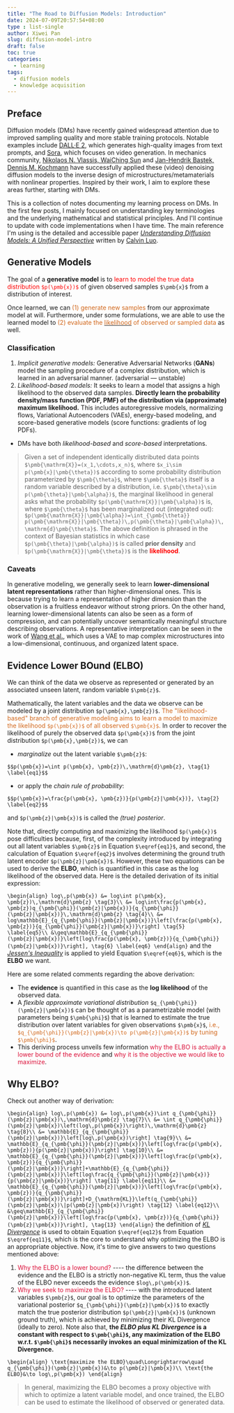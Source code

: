 ```yaml
---
title: "The Road to Diffusion Models: Introduction"
date: 2024-07-09T20:57:54+08:00
type : list-single
author: Xiwei Pan
slug: diffusion-model-intro
draft: false
toc: true
categories:
  - learning
tags:
  - diffusion models
  - knowledge acquisition
---
```

## Preface

Diffusion models (DMs) have recently gained widespread attention due to improved sampling quality and more stable training protocols. Notable examples include [DALL·E 2](https://arxiv.org/abs/2204.06125), which generates high-quality images from text prompts, and [Sora](https://openai.com/index/video-generation-models-as-world-simulators/), which focuses on video generation. In mechanics community, [Nikolaos N. Vlassis, WaiChing Sun](https://www.sciencedirect.com/science/article/abs/pii/S0045782523002505) and [Jan-Hendrik Bastek, Dennis M. Kochmann](https://www.nature.com/articles/s42256-023-00762-x) have successfully applied these (video) denoising diffusion models to the inverse design of microstructures/metamaterials with nonlinear properties. Inspired by their work, I aim to explore these areas further, starting with DMs.

This is a collection of notes documenting my learning process on DMs. In the first few posts, I mainly focused on understanding key terminologies and the underlying mathematical and statistical principles. And I'll continue to update with code implementations when I have time. The main reference I'm using is the detailed and accessible paper [*Understanding Diffusion Models: A Unified Perspective*](https://arxiv.org/pdf/2208.11970) written by [Calvin Luo](https://www.calvinyluo.com/about.html).

## Generative Models

The goal of a **generative model** is to <font color=Red>learn to model the true data distribution `$p(\pmb{x})$`</font> of given observed samples `$\pmb{x}$` from a distribution of interest.

Once learned, we can <font color=Chocolate>(1) generate new samples</font> from our approximate model at will. Furthermore, under some formulations, we are able to use the learned model to <font color=Chocolate>(2) evaluate the [<font color=Chocolate>likelihood</font>](https://en.wikipedia.org/wiki/Likelihood_function) of observed or sampled data</font> as well.

### Classification

1. *Implicit generative models:* Generative Adversarial Networks (**GANs**) model the sampling procedure of a complex distribution, which is learned in an adversarial manner. (adversarial — unstable)
2. *Likelihood-based models:* It seeks to learn a model that assigns a high likelihood to the observed data samples. **Directly learn the probability density/mass function (PDF, PMF) of the distribution via (approximate) maximum likelihood.** This includes autoregressive models, normalizing flows, Variational Autoencoders (VAEs), energy-based modeling, and score-based generative models (score functions: gradients of log PDFs).
- DMs have both *likelihood-based* and *score-based* interpretations.

> Given a set of independent identically distributed data points `$\pmb{\mathrm{X}}=(x_1,\cdots,x_n)$`, where `$x_i\sim p(\pmb{x}|\pmb{\theta})$` according to some probability distribution parameterized by `$\pmb{\theta}$`, where `$\pmb{\theta}$` itself is a random variable described by a distribution, i.e. `$\pmb{\theta}\sim p(\pmb{\theta}|\pmb{\alpha})$`, the marginal likelihood in general asks what the probability `$p(\pmb{\mathrm{X}}|\pmb{\alpha})$` is, where `$\pmb{\theta}$` has been marginalized out (integrated out): `$p(\pmb{\mathrm{X}}|\pmb{\alpha})=\int_{\pmb{\theta}} p(\pmb{\mathrm{X}}|\pmb{\theta})\,p(\pmb{\theta}|\pmb{\alpha})\,\mathrm{d}\pmb{\theta}$`. The above definition is phrased in the context of Bayesian statistics in which case `$p(\pmb{\theta}|\pmb{\alpha})$` is called **prior density** and `$p(\pmb{\mathrm{X}}|\pmb{\theta})$` is the <font color=Red>**likelihood**</font>.

### Caveats

In generative modeling, we generally seek to learn **lower-dimensional latent representations** rather than higher-dimensional ones. This is because trying to learn a representation of higher dimension than the observation is a fruitless endeavor without strong priors. On the other hand, learning lower-dimensional latents can also be seen as a form of compression, and can potentially uncover semantically meaningful structure describing observations. A representative interpretation can be seen in the work of [Wang et al.](https://www.sciencedirect.com/science/article/abs/pii/S0045782520305624), which uses a VAE to map complex microstructures into a low-dimensional, continuous, and organized latent space.

## Evidence Lower BOund (ELBO)

We can think of the data we observe as represented or generated by an associated unseen latent, random variable `$\pmb{z}$`.

Mathematically, the latent variables and the data we observe can be modeled by a joint distribution `$p(\pmb{x},\pmb{z})$`. <font color=Chocolate>The "likelihood-based" branch of generative modeling aims to learn a model to maximize the likelihood `$p(\pmb{x})$` of all observed `$\pmb{x}$`.</font> In order to recover the likelihood of purely the observed data `$p(\pmb{x})$` from the joint distribution `$p(\pmb{x},\pmb{z})$`, we can
- *marginalize* out the latent variable `$\pmb{z}$`:

`$$p(\pmb{x})=\int p(\pmb{x}, \pmb{z})\,\mathrm{d}\pmb{z}, \tag{1} \label{eq1}$$`

- or apply the *chain rule of probability*:

`$$p(\pmb{x})=\frac{p(\pmb{x}, \pmb{z})}{p(\pmb{z}|\pmb{x})}, \tag{2} \label{eq2}$$`

and `$p(\pmb{z}|\pmb{x})$` is called the *(true) posterior*.

Note that, directly computing and maximizing the likelihood `$p(\pmb{x})$` pose difficulties because, first, of the complexity introduced by integrating out all latent variables `$\pmb{z}$` in Equation `$\eqref{eq1}$`, and second, the calculation of Equation `$\eqref{eq2}$` involves determining the ground truth latent encoder `$p(\pmb{z}|\pmb{x})$`. However, these two equations can be used to derive the **ELBO**, which is quantified in this case as the log likelihood of the observed data. Here is the detailed derivation of its initial expression:

`\begin{align}
log\,p(\pmb{x}) &= log\int p(\pmb{x}, \pmb{z})\,\mathrm{d}\pmb{z} \tag{3}\\
&= log\int\frac{p(\pmb{x}, \pmb{z})q_{\pmb{\phi}}(\pmb{z}|\pmb{x})}{q_{\pmb{\phi}}(\pmb{z}|\pmb{x})}\,\mathrm{d}\pmb{z} \tag{4}\\
&= log\mathbb{E}_{q_{\pmb{\phi}}(\pmb{z}|\pmb{x})}\left[\frac{p(\pmb{x}, \pmb{z})}{q_{\pmb{\phi}}(\pmb{z}|\pmb{x})}\right] \tag{5} \label{eq5}\\
&\geq\mathbb{E}_{q_{\pmb{\phi}}(\pmb{z}|\pmb{x})}\left[log\frac{p(\pmb{x}, \pmb{z})}{q_{\pmb{\phi}}(\pmb{z}|\pmb{x})}\right], \tag{6} \label{eq6}
\end{align}`
and the [*Jessen's Inequality*](https://en.wikipedia.org/wiki/Jensen%27s_inequality) is applied to yield Equation `$\eqref{eq6}$`, which is the **ELBO** we want.

Here are some related comments regarding the above derivation:

- The **evidence** is quantified in this case as the **log likelihood** of the observed data.
- A *flexible approximate variational distribution* `$q_{\pmb{\phi}}(\pmb{z}|\pmb{x})$` can be thought of as a parametrizable model (with parameters being `$\pmb{\phi}$`) that is learned to estimate the true distribution over latent variables for given observations `$\pmb{x}$`, <font color=Chocolate>i.e., `$q_{\pmb{\phi}}(\pmb{z}|\pmb{x})\to p(\pmb{z}|\pmb{x})$` by tuning `$\pmb{\phi}$`</font>.
- This deriving process unveils few information <font color=Crimson>why the ELBO is actually a lower bound of the evidence</font> and <font color=Crimson>why it is the objective we would like to maximize</font>.

## Why ELBO?

Check out another way of derivation:

`\begin{align}
log\,p(\pmb{x}) &= log\,p(\pmb{x})\int q_{\pmb{\phi}}(\pmb{z}|\pmb{x})\,\mathrm{d}\pmb{z} \tag{7}\\
&= \int q_{\pmb{\phi}}(\pmb{z}|\pmb{x})\left(log\,p(\pmb{x})\right)\,\mathrm{d}\pmb{z} \tag{8}\\
&= \mathbb{E}_{q_{\pmb{\phi}}(\pmb{z}|\pmb{x})}\left[log\,p(\pmb{x})\right] \tag{9}\\
&= \mathbb{E}_{q_{\pmb{\phi}}(\pmb{z}|\pmb{x})}\left[log\frac{p(\pmb{x}, \pmb{z})}{p(\pmb{z}|\pmb{x})}\right] \tag{10}\\
&= \mathbb{E}_{q_{\pmb{\phi}}(\pmb{z}|\pmb{x})}\left[log\frac{p(\pmb{x}, \pmb{z})}{q_{\pmb{\phi}}(\pmb{z}|\pmb{x})}\right]+\mathbb{E}_{q_{\pmb{\phi}}(\pmb{z}|\pmb{x})}\left[log\frac{q_{\pmb{\phi}}(\pmb{z}|\pmb{x})}{p(\pmb{z}|\pmb{x})}\right] \tag{11} \label{eq11}\\
&= \mathbb{E}_{q_{\pmb{\phi}}(\pmb{z}|\pmb{x})}\left[log\frac{p(\pmb{x}, \pmb{z})}{q_{\pmb{\phi}}(\pmb{z}|\pmb{x})}\right]+D_{\mathrm{KL}}\left(q_{\pmb{\phi}}(\pmb{z}|\pmb{x})\|p(\pmb{z}|\pmb{x})\right) \tag{12} \label{eq12}\\
&\geq\mathbb{E}_{q_{\pmb{\phi}}(\pmb{z}|\pmb{x})}\left[log\frac{p(\pmb{x}, \pmb{z})}{q_{\pmb{\phi}}(\pmb{z}|\pmb{x})}\right], \tag{13}
\end{align}`
the definition of [*KL Divergence*](https://en.wikipedia.org/wiki/Kullback%E2%80%93Leibler_divergence) is used to obtain Equation `$\eqref{eq12}$` from Equation `$\eqref{eq11}$`, which is the core to understand why optimizing the ELBO is an appropriate objective. Now, it's time to give answers to two questions mentioned above:

1. <font color=Crimson>Why the ELBO is a lower bound?</font> ---- the difference between the evidence and the ELBO is a strictly non-negative KL term, thus the value of the ELBO never exceeds the evidence `$log\,p(\pmb{x})$`.
2. <font color=Crimson>Why we seek to maximize the ELBO?</font> ---- with the introduced latent variables `$\pmb{z}$`, our goal is to optimize the parameters of the variational posterior `$q_{\pmb{\phi}}(\pmb{z}|\pmb{x})$` to exactly match the true posterior distribution `$p(\pmb{z}|\pmb{x})$` (unknown ground truth), which is achieved by minimizing their KL Divergence (ideally to zero). Note also that, **the *ELBO plus KL Divergence* is a constant with respect to `$\pmb{\phi}$`, any maximization of the ELBO w.r.t. `$\pmb{\phi}$` necessarily invokes an equal minimization of the KL Divergence.**

`\begin{align}
\text{maximize the ELBO}\quad\Longrightarrow\quad q_{\pmb{\phi}}(\pmb{z}|\pmb{x})&\to p(\pmb{z}|\pmb{x})\\
\text{the ELBO}&\to log\,p(\pmb{x})
\end{align}`

> <i class="fa fa-thumb-tack" style="color:red"></i> In general, maximizing the ELBO becomes a proxy objective with which to optimize a latent variable model, and once trained, the ELBO can be used to estimate the likelihood of observed or generated data.